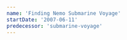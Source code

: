 ```yaml
---
name: 'Finding Nemo Submarine Voyage'
startDate: '2007-06-11'
predecessor: 'submarine-voyage'
---
```

